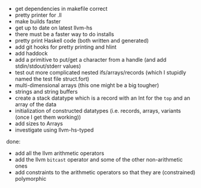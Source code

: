 - get dependencies in makefile correct
- pretty printer for .ll
- make builds faster
- get up to date on latest llvm-hs
- there must be a faster way to do installs
- pretty print Haskell code (both written and generated)
- add git hooks for pretty printing and hlint
- add haddock
- add a primitive to put/get a character from a handle (and add stdin/stdout/stderr values)
- test out more complicated nested ifs/arrays/records (which I stupidly named the test file struct.fort)
- multi-dimensional arrays (this one might be a big tougher)
- strings and string buffers
- create a stack datatype which is a record with an Int for the `top` and an array of the data
- initialization of constructed datatypes (i.e. records, arrays, variants (once I get them working))
- add sizes to Arrays
- investigate using llvm-hs-typed

done:
- add all the llvm arithmetic operators
- add the llvm `bitcast` operator and some of the other non-arithmetic ones
- add constraints to the arithmetic operators so that they are (constrained) polymorphic
